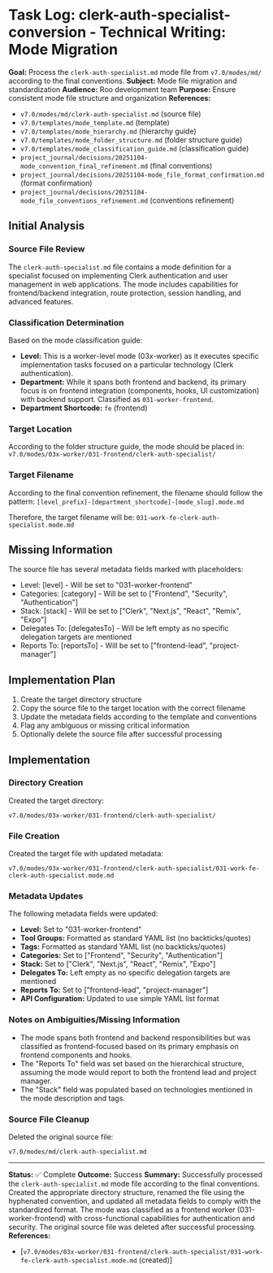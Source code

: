 # Task Log: clerk-auth-specialist-conversion - Technical Writing: Mode Migration

**Goal:** Process the `clerk-auth-specialist.md` mode file from `v7.0/modes/md/` according to the final conventions.
**Subject:** Mode file migration and standardization
**Audience:** Roo development team
**Purpose:** Ensure consistent mode file structure and organization
**References:** 
- `v7.0/modes/md/clerk-auth-specialist.md` (source file)
- `v7.0/templates/mode_template.md` (template)
- `v7.0/templates/mode_hierarchy.md` (hierarchy guide)
- `v7.0/templates/mode_folder_structure.md` (folder structure guide)
- `v7.0/templates/mode_classification_guide.md` (classification guide)
- `project_journal/decisions/20251104-mode_convention_final_refinement.md` (final conventions)
- `project_journal/decisions/20251104-mode_file_format_confirmation.md` (format confirmation)
- `project_journal/decisions/20251104-mode_file_conventions_refinement.md` (conventions refinement)

## Initial Analysis

### Source File Review
The `clerk-auth-specialist.md` file contains a mode definition for a specialist focused on implementing Clerk authentication and user management in web applications. The mode includes capabilities for frontend/backend integration, route protection, session handling, and advanced features.

### Classification Determination
Based on the mode classification guide:
- **Level:** This is a worker-level mode (03x-worker) as it executes specific implementation tasks focused on a particular technology (Clerk authentication).
- **Department:** While it spans both frontend and backend, its primary focus is on frontend integration (components, hooks, UI customization) with backend support. Classified as `031-worker-frontend`.
- **Department Shortcode:** `fe` (frontend)

### Target Location
According to the folder structure guide, the mode should be placed in:
`v7.0/modes/03x-worker/031-frontend/clerk-auth-specialist/`

### Target Filename
According to the final convention refinement, the filename should follow the pattern:
`[level_prefix]-[department_shortcode]-[mode_slug].mode.md`

Therefore, the target filename will be:
`031-work-fe-clerk-auth-specialist.mode.md`

## Missing Information
The source file has several metadata fields marked with placeholders:
- Level: [level] - Will be set to "031-worker-frontend"
- Categories: [category] - Will be set to ["Frontend", "Security", "Authentication"]
- Stack: [stack] - Will be set to ["Clerk", "Next.js", "React", "Remix", "Expo"]
- Delegates To: [delegatesTo] - Will be left empty as no specific delegation targets are mentioned
- Reports To: [reportsTo] - Will be set to ["frontend-lead", "project-manager"]

## Implementation Plan
1. Create the target directory structure
2. Copy the source file to the target location with the correct filename
3. Update the metadata fields according to the template and conventions
4. Flag any ambiguous or missing critical information
5. Optionally delete the source file after successful processing

## Implementation

### Directory Creation
Created the target directory:
```
v7.0/modes/03x-worker/031-frontend/clerk-auth-specialist/
```

### File Creation
Created the target file with updated metadata:
```
v7.0/modes/03x-worker/031-frontend/clerk-auth-specialist/031-work-fe-clerk-auth-specialist.mode.md
```

### Metadata Updates
The following metadata fields were updated:
- **Level:** Set to "031-worker-frontend"
- **Tool Groups:** Formatted as standard YAML list (no backticks/quotes)
- **Tags:** Formatted as standard YAML list (no backticks/quotes)
- **Categories:** Set to ["Frontend", "Security", "Authentication"]
- **Stack:** Set to ["Clerk", "Next.js", "React", "Remix", "Expo"]
- **Delegates To:** Left empty as no specific delegation targets are mentioned
- **Reports To:** Set to ["frontend-lead", "project-manager"]
- **API Configuration:** Updated to use simple YAML list format

### Notes on Ambiguities/Missing Information
- The mode spans both frontend and backend responsibilities but was classified as frontend-focused based on its primary emphasis on frontend components and hooks.
- The "Reports To" field was set based on the hierarchical structure, assuming the mode would report to both the frontend lead and project manager.
- The "Stack" field was populated based on technologies mentioned in the mode description and tags.

### Source File Cleanup
Deleted the original source file:
```
v7.0/modes/md/clerk-auth-specialist.md
```

---

**Status:** ✅ Complete
**Outcome:** Success
**Summary:** Successfully processed the `clerk-auth-specialist.md` mode file according to the final conventions. Created the appropriate directory structure, renamed the file using the hyphenated convention, and updated all metadata fields to comply with the standardized format. The mode was classified as a frontend worker (031-worker-frontend) with cross-functional capabilities for authentication and security. The original source file was deleted after successful processing.
**References:** 
- [`v7.0/modes/03x-worker/031-frontend/clerk-auth-specialist/031-work-fe-clerk-auth-specialist.mode.md` (created)]